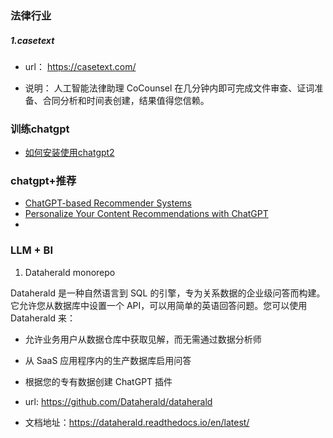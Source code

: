 
### 法律行业

##### 1.casetext
- url：
https://casetext.com/

- 说明：
人工智能法律助理
CoCounsel 在几分钟内即可完成文件审查、证词准备、合同分析和时间表创建，结果值得您信赖。


### 训练chatgpt

- [如何安装使用chatgpt2](https://timhanewich.medium.com/running-openais-gpt-2-language-model-on-your-pc-5d5e1b9fbb8b)


### chatgpt+推荐
- [ChatGPT-based Recommender Systems](https://blog.reachsumit.com/posts/2023/05/chatgpt-for-recsys/)
- [Personalize Your Content Recommendations with ChatGPT](https://medium.com/@AIandInsights/personalize-your-content-recommendations-with-chatgpt-dbc7f9d59877)
- 

### LLM + BI
1. Dataherald monorepo

Dataherald 是一种自然语言到 SQL 的引擎，专为关系数据的企业级问答而构建。它允许您从数据库中设置一个 API，可以用简单的英语回答问题。您可以使用 Dataherald 来：
- 允许业务用户从数据仓库中获取见解，而无需通过数据分析师
- 从 SaaS 应用程序内的生产数据库启用问答
-  根据您的专有数据创建 ChatGPT 插件

- url: https://github.com/Dataherald/dataherald
- 文档地址：https://dataherald.readthedocs.io/en/latest/
